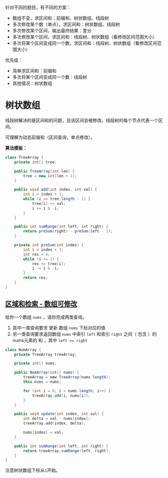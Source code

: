 针对不同的题目，有不同的方案：

- 数组不变，求区间和：前缀和、树状数组、线段树
- 多次修改某个数（单点），求区间和：树状数组、线段树
- 多次修改某个区间，输出最终结果：差分
- 多次修改某个区间，求区间和：线段树、树状数组（看修改区间范围大小）
- 多次将某个区间变成同一个数，求区间和：线段树、树状数组（看修改区间范围大小）

优先级：

- 简单求区间和：前缀和
- 多次将某个区间变成同一个数：线段树
- 其他情况：树状数组



# 树状数组

线段树解决的是区间和的问题，且该区间会被修改。线段树的每个节点代表一个区间。

可理解为动态前缀和（区间查询，单点修改）。

**算法模板：**

```java
class TreeArray {
    private int[] tree;

    public TreeArray(int len) {
        tree = new int[len + 1];
    }

    public void add(int index, int val) {
        int i = index + 1;
        while (i <= tree.length - 1) {
            tree[i] += val;
            i += i & -i;
        }
    }

    public int sumRange(int left, int right) {
       	return preSum(right) - preSum(left - 1);
    }

    private int preSum(int index) {
        int i = index + 1;
        int res = 0;
        while (i >= 1) {
            res += tree[i];
            i -= i & -i;
        }
        return res;
    }
}
```



## [区域和检索 - 数组可修改](https://leetcode.cn/problems/range-sum-query-mutable/)

给你一个数组 `nums` ，请你完成两类查询。

1. 其中一类查询要求 更新 数组 `nums` 下标对应的值
2. 另一类查询要求返回数组 `nums` 中索引 `left` 和索引 `right` 之间（ 包含 ）的nums元素的 和 ，其中 `left <= right`

```java
class NumArray {
    private TreeArray treeArray;

    private int[] nums;

    public NumArray(int[] nums) {
        treeArray = new TreeArray(nums.length);
        this.nums = nums;

        for (int i = 0; i < nums.length; i++) {
            treeArray.add(i, nums[i]);
        }
    }

    public void update(int index, int val) {
        int delta = val - nums[index];
        treeArray.add(index, delta);

        nums[index] = val;
    }

    public int sumRange(int left, int right) {
        return treeArray.sumRange(left, right);
    }
}
```

注意树状数组下标从`1`开始。






























































